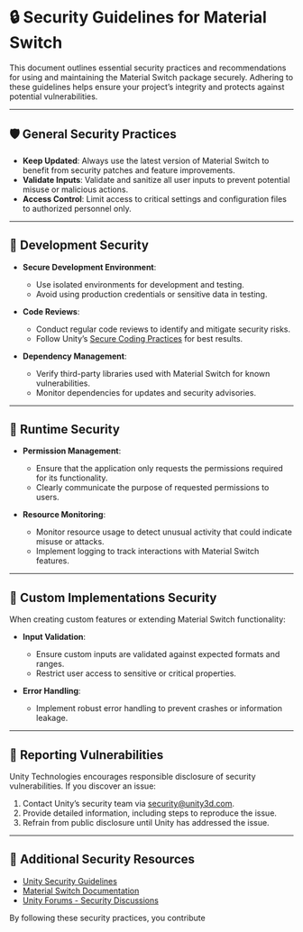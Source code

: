 # 🔒 Security Guidelines for Material Switch

This document outlines essential security practices and recommendations for using and maintaining the Material Switch package securely. Adhering to these guidelines helps ensure your project’s integrity and protects against potential vulnerabilities.

---

## 🛡️ General Security Practices

- **Keep Updated**: Always use the latest version of Material Switch to benefit from security patches and feature improvements.
- **Validate Inputs**: Validate and sanitize all user inputs to prevent potential misuse or malicious actions.
- **Access Control**: Limit access to critical settings and configuration files to authorized personnel only.

---

## 🔐 Development Security

- **Secure Development Environment**:
  - Use isolated environments for development and testing.
  - Avoid using production credentials or sensitive data in testing.

- **Code Reviews**:
  - Conduct regular code reviews to identify and mitigate security risks.
  - Follow Unity’s [Secure Coding Practices](https://unity.com/security) for best results.

- **Dependency Management**:
  - Verify third-party libraries used with Material Switch for known vulnerabilities.
  - Monitor dependencies for updates and security advisories.

---

## 🔄 Runtime Security

- **Permission Management**:
  - Ensure that the application only requests the permissions required for its functionality.
  - Clearly communicate the purpose of requested permissions to users.

- **Resource Monitoring**:
  - Monitor resource usage to detect unusual activity that could indicate misuse or attacks.
  - Implement logging to track interactions with Material Switch features.

---

## 🔧 Custom Implementations Security

When creating custom features or extending Material Switch functionality:

- **Input Validation**:
  - Ensure custom inputs are validated against expected formats and ranges.
  - Restrict user access to sensitive or critical properties.

- **Error Handling**:
  - Implement robust error handling to prevent crashes or information leakage.

---

## 📢 Reporting Vulnerabilities

Unity Technologies encourages responsible disclosure of security vulnerabilities. If you discover an issue:

1. Contact Unity’s security team via [security@unity3d.com](mailto:security@unity3d.com).
2. Provide detailed information, including steps to reproduce the issue.
3. Refrain from public disclosure until Unity has addressed the issue.

---

## 📘 Additional Security Resources

- [Unity Security Guidelines](https://unity.com/security)
- [Material Switch Documentation](https://docs.unity3d.com/Packages/com.unity.material-switch@latest)
- [Unity Forums - Security Discussions](https://forum.unity.com/forums/security.119/)

By following these security practices, you contribute
